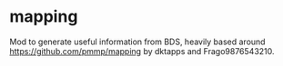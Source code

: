 # mapping
Mod to generate useful information from BDS, heavily based around https://github.com/pmmp/mapping by dktapps and
Frago9876543210.